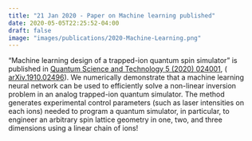 ```yaml
---
title: "21 Jan 2020 - Paper on Machine learning published"
date: 2020-05-05T22:25:52-04:00
draft: false
image: "images/publications/2020-Machine-Learning.png"
---
```


“Machine learning design of a trapped-ion quantum spin simulator” is published in <a href="https://iopscience.iop.org/article/10.1088/2058-9565/ab657a" target="_blank">Quantum Science and Technology 5 (2020) 024001</a>, (<a href="https://arxiv.org/abs/1910.02496" target="_blank"> arXiv.1910.02496</a>). We numerically demonstrate that a machine learning neural network can be used to efficiently solve a non-linear inversion problem in an analog trapped-ion quantum simulator. The method generates experimental control parameters (such as laser intensities on each ions) needed to program a quantum simulator, in particular, to engineer an arbitrary spin lattice geometry in one, two, and three dimensions using a linear chain of ions! 
